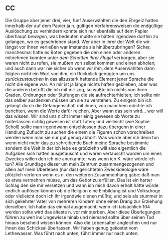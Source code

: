 ## CC
Die Gruppe aber jener drei, vier, fünf Auserwählten die den Ehrgeiz hatten innerhalb der auf dem Papier ja n. gültigen Verfahrensweisen die endgültige Auslöschung zu verhindern konnte sich nur ebenfalls auf dem Papier überhaupt *bewegen,* was bedeuten mußte sie hätten irgendwie dorthin zu gelangen, wo es geschrieben stand. Wer aber in ihrer der Welt die wir längst vor ihnen verließen war imstande sie hinüberzubringen? Sicher, manchesmal hatte es Boten gegeben die den einen oder anderen mitnehmen konnten unter *dem Schatten ihrer Flügel* verborgen, aber sie waren nicht zu rufen, sie mußten von selbst kommen und einen abholen; und auch dann war nie sicher ob wenn wir ihm, dem Auserwählten dann folgten nicht ein Wort von ihm, ein Rückblick genügten um uns *zurückzustauchen* in das allzustark haftende Element jener Sprache die nicht die eigene war. An mir ist ja lange nichts haften geblieben, aber was die anderen betrifft die ich mit mir zog, so wußte ich nichts von ihren Graden, Ordnungen oder Stufungen die sie aufrechterhielten; ich sollte mir das selber ausdenken müssen um sie zu verstehen. Zu einigem bin ich gelangt durch die Gefangenschaft mit ihnen, von manchem möchte ich berichten, wenn die Worte dafür reichen. Aber wann das sein wird... wer will das wissen. Wir sind uns nicht immer einig gewesen ob Worte zu hinterlassen richtig gewesen ist statt Taten; und vielleicht (wie Sophie Scholl) sollte man irgendwann entschlossen dazu übergehn in einer Handlung Zuflucht zu suchen die einem die Figuren schon vorschreiben werden wenn man sie nur gut genug abhört. Was würde aber ich denn tun wenn nicht mehr das zu schreibende Buch meine Sprache bestimmte sondern die Welt in der ich lebe es großziehn will also eigentlich die Aufgaben sich hätten ausgetauscht und wären vertauscht worden um eines Zweckes willen den ich nie anerkannte; was wenn ich K. wäre würde ich tun? Alle Grundlage dieser um mein Zentrum zusammengezogenen und allein auf mein Überleben (nur das) gerichteten Zweckideologie wäre plötzlich verloren wenn es n. den weiteren Zusammenhang gäbe: daß man es etwa vermehren müsse, um das Gebot zu erfüllen. Das ist ein harter Schlag den sie mir versetzen und wann ich mich davon erholt hätte würde endlich auflösen können ob die Religion eine Einbildung ist und Volksdroge oder vielleicht doch ich ihr irgendwie dienen müßte; und seis als stummer in sich gekehrter Vater von mehreren Kindern ohne einen Drang zur Erziehung derselben. Ich habe das einmal ausgemacht; wenn ich tatsächlich 104 werden sollte wird das älteste n. vor mir sterben. Aber diese Überlegungen führen zu weit ins Ungewisse hinab und niemand sollte über seinen Tod hinaus bescheid wissen können. Also die Lebensalter angleichen und nur ihnen das Schicksal überlassen. Wir haben genug gekostet vom Lethewasser. Was führt nach unten, führt immer nur nach unten.    
